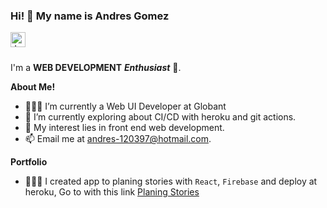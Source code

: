 

### Hi! 👋 My name is Andres Gomez

<a href="https://www.linkedin.com/in/jaskirat-singh-009348178">
  <img align="left" alt="Jaskirat's LinkedIn" width="24px" src="https://cdn.jsdelivr.net/npm/simple-icons@v3/icons/linkedin.svg" />
</a>

<br />
<br />

I'm a **WEB DEVELOPMENT** ***Enthusiast*** 🚀.

**About Me!**

- 👨🏽‍💻 I’m currently a Web UI Developer at Globant
- 🌱 I’m currently exploring about CI/CD with heroku and git actions.
- 🤔 My interest lies in front end web development.
- 📫 Email me at [andres-120397@hotmail.com](mailto:andres-120397@hotmail.com).


**Portfolio**

- 👨🏽‍💻 I created app to planing stories with `React`, `Firebase` and deploy at heroku, Go to with this link [Planing Stories](https://planing-news.herokuapp.com/login)
